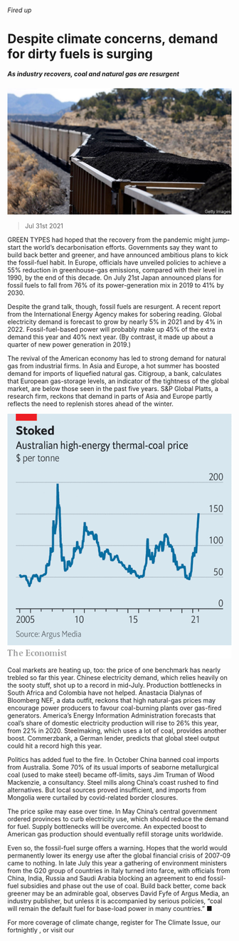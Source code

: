 ###### Fired up

# Despite climate concerns, demand for dirty fuels is surging 

##### As industry recovers, coal and natural gas are resurgent 

![image](images/20210731_FNP509.jpg) 

> Jul 31st 2021 

GREEN TYPES had hoped that the recovery from the pandemic might jump-start the world’s decarbonisation efforts. Governments say they want to build back better and greener, and have announced ambitious plans to kick the fossil-fuel habit. In Europe, officials have unveiled policies to achieve a 55% reduction in greenhouse-gas emissions, compared with their level in 1990, by the end of this decade. On July 21st Japan announced plans for fossil fuels to fall from 76% of its power-generation mix in 2019 to 41% by 2030.

Despite the grand talk, though, fossil fuels are resurgent. A recent report from the International Energy Agency makes for sobering reading. Global electricity demand is forecast to grow by nearly 5% in 2021 and by 4% in 2022. Fossil-fuel-based power will probably make up 45% of the extra demand this year and 40% next year. (By contrast, it made up about a quarter of new power generation in 2019.)


The revival of the American economy has led to strong demand for natural gas from industrial firms. In Asia and Europe, a hot summer has boosted demand for imports of liquefied natural gas. Citigroup, a bank, calculates that European gas-storage levels, an indicator of the tightness of the global market, are below those seen in the past five years. S&amp;P Global Platts, a research firm, reckons that demand in parts of Asia and Europe partly reflects the need to replenish stores ahead of the winter.

![image](images/20210731_FNC062.png) 


Coal markets are heating up, too: the price of one benchmark has nearly trebled so far this year. Chinese electricity demand, which relies heavily on the sooty stuff, shot up to a record in mid-July. Production bottlenecks in South Africa and Colombia have not helped. Anastacia Dialynas of Bloomberg NEF, a data outfit, reckons that high natural-gas prices may encourage power producers to favour coal-burning plants over gas-fired generators. America’s Energy Information Administration forecasts that coal’s share of domestic electricity production will rise to 26% this year, from 22% in 2020. Steelmaking, which uses a lot of coal, provides another boost. Commerzbank, a German lender, predicts that global steel output could hit a record high this year.

Politics has added fuel to the fire. In October China banned coal imports from Australia. Some 70% of its usual imports of seaborne metallurgical coal (used to make steel) became off-limits, says Jim Truman of Wood Mackenzie, a consultancy. Steel mills along China’s coast rushed to find alternatives. But local sources proved insufficient, and imports from Mongolia were curtailed by covid-related border closures.

The price spike may ease over time. In May China’s central government ordered provinces to curb electricity use, which should reduce the demand for fuel. Supply bottlenecks will be overcome. An expected boost to American gas production should eventually refill storage units worldwide.

Even so, the fossil-fuel surge offers a warning. Hopes that the world would permanently lower its energy use after the global financial crisis of 2007-09 came to nothing. In late July this year a gathering of environment ministers from the G20 group of countries in Italy turned into farce, with officials from China, India, Russia and Saudi Arabia blocking an agreement to end fossil-fuel subsidies and phase out the use of coal. Build back better, come back greener may be an admirable goal, observes David Fyfe of Argus Media, an industry publisher, but unless it is accompanied by serious policies, “coal will remain the default fuel for base-load power in many countries.” ■

For more coverage of climate change, register for The Climate Issue, our fortnightly , or visit our 

